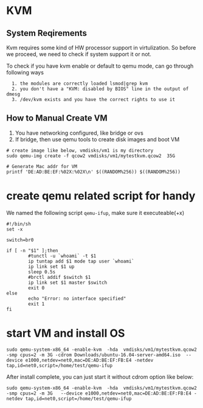 KVM
=====

System Reqirements
------------------

Kvm requires some kind of HW processor support in virtulization. So before we proceed, we need to check if system
support it or not.


To check if you have kvm enable or default to qemu mode, can go through following ways

```
  1. the modules are correctly loaded lsmod|grep kvm
  2. you don't have a "KVM: disabled by BIOS" line in the output of dmesg
  3. /dev/kvm exists and you have the correct rights to use it
```

How to Manual Create VM  
-----------------------

1. You have networking configured, like bridge or ovs
2. If bridge, then use qemu tools to create disk images and boot VM

```
# create image like below, vmdisks/vm1 is my directory
sudo qemu-img create -f qcow2 vmdisks/vm1/mytestkvm.qcow2  35G

# Generate Mac addr for VM
printf 'DE:AD:BE:EF:%02X:%02X\n' $((RANDOM%256)) $((RANDOM%256))

```

# create qemu related script for handy

We named the following script `qemu-ifup`, make sure it executeable(+x)

```
#!/bin/sh
set -x

switch=br0

if [ -n "$1" ];then
        #tunctl -u `whoami` -t $1
        ip tuntap add $1 mode tap user `whoami`
        ip link set $1 up
        sleep 0.5s
        #brctl addif $switch $1
        ip link set $1 master $switch
        exit 0
else
        echo "Error: no interface specified"
        exit 1
fi
```

# start VM and install OS

```
sudo qemu-system-x86_64 -enable-kvm  -hda  vmdisks/vm1/mytestkvm.qcow2 -smp cpus=2 -m 3G -cdrom Downloads/ubuntu-16.04-server-amd64.iso  --device e1000,netdev=net0,mac=DE:AD:BE:EF:FB:E4 -netdev tap,id=net0,script=/home/test/qemu-ifup
```

After install complete, you can just start it without cdrom option like below:

```
sudo qemu-system-x86_64 -enable-kvm  -hda  vmdisks/vm1/mytestkvm.qcow2 -smp cpus=2 -m 3G   --device e1000,netdev=net0,mac=DE:AD:BE:EF:FB:E4 -netdev tap,id=net0,script=/home/test/qemu-ifup
```
